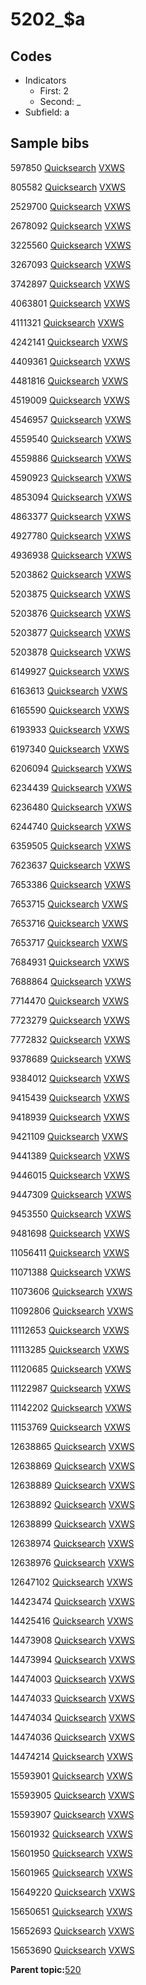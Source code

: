# 5202\_$a

## Codes

-   Indicators
    -   First: 2
    -   Second: \_
-   Subfield: a

## Sample bibs

597850 [Quicksearch](https://search.library.yale.edu/catalog/597850) [VXWS](http://prodorbis.library.yale.edu:7014/vxws/GetHoldingsService?bibId=597850)

805582 [Quicksearch](https://search.library.yale.edu/catalog/805582) [VXWS](http://prodorbis.library.yale.edu:7014/vxws/GetHoldingsService?bibId=805582)

2529700 [Quicksearch](https://search.library.yale.edu/catalog/2529700) [VXWS](http://prodorbis.library.yale.edu:7014/vxws/GetHoldingsService?bibId=2529700)

2678092 [Quicksearch](https://search.library.yale.edu/catalog/2678092) [VXWS](http://prodorbis.library.yale.edu:7014/vxws/GetHoldingsService?bibId=2678092)

3225560 [Quicksearch](https://search.library.yale.edu/catalog/3225560) [VXWS](http://prodorbis.library.yale.edu:7014/vxws/GetHoldingsService?bibId=3225560)

3267093 [Quicksearch](https://search.library.yale.edu/catalog/3267093) [VXWS](http://prodorbis.library.yale.edu:7014/vxws/GetHoldingsService?bibId=3267093)

3742897 [Quicksearch](https://search.library.yale.edu/catalog/3742897) [VXWS](http://prodorbis.library.yale.edu:7014/vxws/GetHoldingsService?bibId=3742897)

4063801 [Quicksearch](https://search.library.yale.edu/catalog/4063801) [VXWS](http://prodorbis.library.yale.edu:7014/vxws/GetHoldingsService?bibId=4063801)

4111321 [Quicksearch](https://search.library.yale.edu/catalog/4111321) [VXWS](http://prodorbis.library.yale.edu:7014/vxws/GetHoldingsService?bibId=4111321)

4242141 [Quicksearch](https://search.library.yale.edu/catalog/4242141) [VXWS](http://prodorbis.library.yale.edu:7014/vxws/GetHoldingsService?bibId=4242141)

4409361 [Quicksearch](https://search.library.yale.edu/catalog/4409361) [VXWS](http://prodorbis.library.yale.edu:7014/vxws/GetHoldingsService?bibId=4409361)

4481816 [Quicksearch](https://search.library.yale.edu/catalog/4481816) [VXWS](http://prodorbis.library.yale.edu:7014/vxws/GetHoldingsService?bibId=4481816)

4519009 [Quicksearch](https://search.library.yale.edu/catalog/4519009) [VXWS](http://prodorbis.library.yale.edu:7014/vxws/GetHoldingsService?bibId=4519009)

4546957 [Quicksearch](https://search.library.yale.edu/catalog/4546957) [VXWS](http://prodorbis.library.yale.edu:7014/vxws/GetHoldingsService?bibId=4546957)

4559540 [Quicksearch](https://search.library.yale.edu/catalog/4559540) [VXWS](http://prodorbis.library.yale.edu:7014/vxws/GetHoldingsService?bibId=4559540)

4559886 [Quicksearch](https://search.library.yale.edu/catalog/4559886) [VXWS](http://prodorbis.library.yale.edu:7014/vxws/GetHoldingsService?bibId=4559886)

4590923 [Quicksearch](https://search.library.yale.edu/catalog/4590923) [VXWS](http://prodorbis.library.yale.edu:7014/vxws/GetHoldingsService?bibId=4590923)

4853094 [Quicksearch](https://search.library.yale.edu/catalog/4853094) [VXWS](http://prodorbis.library.yale.edu:7014/vxws/GetHoldingsService?bibId=4853094)

4863377 [Quicksearch](https://search.library.yale.edu/catalog/4863377) [VXWS](http://prodorbis.library.yale.edu:7014/vxws/GetHoldingsService?bibId=4863377)

4927780 [Quicksearch](https://search.library.yale.edu/catalog/4927780) [VXWS](http://prodorbis.library.yale.edu:7014/vxws/GetHoldingsService?bibId=4927780)

4936938 [Quicksearch](https://search.library.yale.edu/catalog/4936938) [VXWS](http://prodorbis.library.yale.edu:7014/vxws/GetHoldingsService?bibId=4936938)

5203862 [Quicksearch](https://search.library.yale.edu/catalog/5203862) [VXWS](http://prodorbis.library.yale.edu:7014/vxws/GetHoldingsService?bibId=5203862)

5203875 [Quicksearch](https://search.library.yale.edu/catalog/5203875) [VXWS](http://prodorbis.library.yale.edu:7014/vxws/GetHoldingsService?bibId=5203875)

5203876 [Quicksearch](https://search.library.yale.edu/catalog/5203876) [VXWS](http://prodorbis.library.yale.edu:7014/vxws/GetHoldingsService?bibId=5203876)

5203877 [Quicksearch](https://search.library.yale.edu/catalog/5203877) [VXWS](http://prodorbis.library.yale.edu:7014/vxws/GetHoldingsService?bibId=5203877)

5203878 [Quicksearch](https://search.library.yale.edu/catalog/5203878) [VXWS](http://prodorbis.library.yale.edu:7014/vxws/GetHoldingsService?bibId=5203878)

6149927 [Quicksearch](https://search.library.yale.edu/catalog/6149927) [VXWS](http://prodorbis.library.yale.edu:7014/vxws/GetHoldingsService?bibId=6149927)

6163613 [Quicksearch](https://search.library.yale.edu/catalog/6163613) [VXWS](http://prodorbis.library.yale.edu:7014/vxws/GetHoldingsService?bibId=6163613)

6165590 [Quicksearch](https://search.library.yale.edu/catalog/6165590) [VXWS](http://prodorbis.library.yale.edu:7014/vxws/GetHoldingsService?bibId=6165590)

6193933 [Quicksearch](https://search.library.yale.edu/catalog/6193933) [VXWS](http://prodorbis.library.yale.edu:7014/vxws/GetHoldingsService?bibId=6193933)

6197340 [Quicksearch](https://search.library.yale.edu/catalog/6197340) [VXWS](http://prodorbis.library.yale.edu:7014/vxws/GetHoldingsService?bibId=6197340)

6206094 [Quicksearch](https://search.library.yale.edu/catalog/6206094) [VXWS](http://prodorbis.library.yale.edu:7014/vxws/GetHoldingsService?bibId=6206094)

6234439 [Quicksearch](https://search.library.yale.edu/catalog/6234439) [VXWS](http://prodorbis.library.yale.edu:7014/vxws/GetHoldingsService?bibId=6234439)

6236480 [Quicksearch](https://search.library.yale.edu/catalog/6236480) [VXWS](http://prodorbis.library.yale.edu:7014/vxws/GetHoldingsService?bibId=6236480)

6244740 [Quicksearch](https://search.library.yale.edu/catalog/6244740) [VXWS](http://prodorbis.library.yale.edu:7014/vxws/GetHoldingsService?bibId=6244740)

6359505 [Quicksearch](https://search.library.yale.edu/catalog/6359505) [VXWS](http://prodorbis.library.yale.edu:7014/vxws/GetHoldingsService?bibId=6359505)

7623637 [Quicksearch](https://search.library.yale.edu/catalog/7623637) [VXWS](http://prodorbis.library.yale.edu:7014/vxws/GetHoldingsService?bibId=7623637)

7653386 [Quicksearch](https://search.library.yale.edu/catalog/7653386) [VXWS](http://prodorbis.library.yale.edu:7014/vxws/GetHoldingsService?bibId=7653386)

7653715 [Quicksearch](https://search.library.yale.edu/catalog/7653715) [VXWS](http://prodorbis.library.yale.edu:7014/vxws/GetHoldingsService?bibId=7653715)

7653716 [Quicksearch](https://search.library.yale.edu/catalog/7653716) [VXWS](http://prodorbis.library.yale.edu:7014/vxws/GetHoldingsService?bibId=7653716)

7653717 [Quicksearch](https://search.library.yale.edu/catalog/7653717) [VXWS](http://prodorbis.library.yale.edu:7014/vxws/GetHoldingsService?bibId=7653717)

7684931 [Quicksearch](https://search.library.yale.edu/catalog/7684931) [VXWS](http://prodorbis.library.yale.edu:7014/vxws/GetHoldingsService?bibId=7684931)

7688864 [Quicksearch](https://search.library.yale.edu/catalog/7688864) [VXWS](http://prodorbis.library.yale.edu:7014/vxws/GetHoldingsService?bibId=7688864)

7714470 [Quicksearch](https://search.library.yale.edu/catalog/7714470) [VXWS](http://prodorbis.library.yale.edu:7014/vxws/GetHoldingsService?bibId=7714470)

7723279 [Quicksearch](https://search.library.yale.edu/catalog/7723279) [VXWS](http://prodorbis.library.yale.edu:7014/vxws/GetHoldingsService?bibId=7723279)

7772832 [Quicksearch](https://search.library.yale.edu/catalog/7772832) [VXWS](http://prodorbis.library.yale.edu:7014/vxws/GetHoldingsService?bibId=7772832)

9378689 [Quicksearch](https://search.library.yale.edu/catalog/9378689) [VXWS](http://prodorbis.library.yale.edu:7014/vxws/GetHoldingsService?bibId=9378689)

9384012 [Quicksearch](https://search.library.yale.edu/catalog/9384012) [VXWS](http://prodorbis.library.yale.edu:7014/vxws/GetHoldingsService?bibId=9384012)

9415439 [Quicksearch](https://search.library.yale.edu/catalog/9415439) [VXWS](http://prodorbis.library.yale.edu:7014/vxws/GetHoldingsService?bibId=9415439)

9418939 [Quicksearch](https://search.library.yale.edu/catalog/9418939) [VXWS](http://prodorbis.library.yale.edu:7014/vxws/GetHoldingsService?bibId=9418939)

9421109 [Quicksearch](https://search.library.yale.edu/catalog/9421109) [VXWS](http://prodorbis.library.yale.edu:7014/vxws/GetHoldingsService?bibId=9421109)

9441389 [Quicksearch](https://search.library.yale.edu/catalog/9441389) [VXWS](http://prodorbis.library.yale.edu:7014/vxws/GetHoldingsService?bibId=9441389)

9446015 [Quicksearch](https://search.library.yale.edu/catalog/9446015) [VXWS](http://prodorbis.library.yale.edu:7014/vxws/GetHoldingsService?bibId=9446015)

9447309 [Quicksearch](https://search.library.yale.edu/catalog/9447309) [VXWS](http://prodorbis.library.yale.edu:7014/vxws/GetHoldingsService?bibId=9447309)

9453550 [Quicksearch](https://search.library.yale.edu/catalog/9453550) [VXWS](http://prodorbis.library.yale.edu:7014/vxws/GetHoldingsService?bibId=9453550)

9481698 [Quicksearch](https://search.library.yale.edu/catalog/9481698) [VXWS](http://prodorbis.library.yale.edu:7014/vxws/GetHoldingsService?bibId=9481698)

11056411 [Quicksearch](https://search.library.yale.edu/catalog/11056411) [VXWS](http://prodorbis.library.yale.edu:7014/vxws/GetHoldingsService?bibId=11056411)

11071388 [Quicksearch](https://search.library.yale.edu/catalog/11071388) [VXWS](http://prodorbis.library.yale.edu:7014/vxws/GetHoldingsService?bibId=11071388)

11073606 [Quicksearch](https://search.library.yale.edu/catalog/11073606) [VXWS](http://prodorbis.library.yale.edu:7014/vxws/GetHoldingsService?bibId=11073606)

11092806 [Quicksearch](https://search.library.yale.edu/catalog/11092806) [VXWS](http://prodorbis.library.yale.edu:7014/vxws/GetHoldingsService?bibId=11092806)

11112653 [Quicksearch](https://search.library.yale.edu/catalog/11112653) [VXWS](http://prodorbis.library.yale.edu:7014/vxws/GetHoldingsService?bibId=11112653)

11113285 [Quicksearch](https://search.library.yale.edu/catalog/11113285) [VXWS](http://prodorbis.library.yale.edu:7014/vxws/GetHoldingsService?bibId=11113285)

11120685 [Quicksearch](https://search.library.yale.edu/catalog/11120685) [VXWS](http://prodorbis.library.yale.edu:7014/vxws/GetHoldingsService?bibId=11120685)

11122987 [Quicksearch](https://search.library.yale.edu/catalog/11122987) [VXWS](http://prodorbis.library.yale.edu:7014/vxws/GetHoldingsService?bibId=11122987)

11142202 [Quicksearch](https://search.library.yale.edu/catalog/11142202) [VXWS](http://prodorbis.library.yale.edu:7014/vxws/GetHoldingsService?bibId=11142202)

11153769 [Quicksearch](https://search.library.yale.edu/catalog/11153769) [VXWS](http://prodorbis.library.yale.edu:7014/vxws/GetHoldingsService?bibId=11153769)

12638865 [Quicksearch](https://search.library.yale.edu/catalog/12638865) [VXWS](http://prodorbis.library.yale.edu:7014/vxws/GetHoldingsService?bibId=12638865)

12638869 [Quicksearch](https://search.library.yale.edu/catalog/12638869) [VXWS](http://prodorbis.library.yale.edu:7014/vxws/GetHoldingsService?bibId=12638869)

12638889 [Quicksearch](https://search.library.yale.edu/catalog/12638889) [VXWS](http://prodorbis.library.yale.edu:7014/vxws/GetHoldingsService?bibId=12638889)

12638892 [Quicksearch](https://search.library.yale.edu/catalog/12638892) [VXWS](http://prodorbis.library.yale.edu:7014/vxws/GetHoldingsService?bibId=12638892)

12638899 [Quicksearch](https://search.library.yale.edu/catalog/12638899) [VXWS](http://prodorbis.library.yale.edu:7014/vxws/GetHoldingsService?bibId=12638899)

12638974 [Quicksearch](https://search.library.yale.edu/catalog/12638974) [VXWS](http://prodorbis.library.yale.edu:7014/vxws/GetHoldingsService?bibId=12638974)

12638976 [Quicksearch](https://search.library.yale.edu/catalog/12638976) [VXWS](http://prodorbis.library.yale.edu:7014/vxws/GetHoldingsService?bibId=12638976)

12647102 [Quicksearch](https://search.library.yale.edu/catalog/12647102) [VXWS](http://prodorbis.library.yale.edu:7014/vxws/GetHoldingsService?bibId=12647102)

14423474 [Quicksearch](https://search.library.yale.edu/catalog/14423474) [VXWS](http://prodorbis.library.yale.edu:7014/vxws/GetHoldingsService?bibId=14423474)

14425416 [Quicksearch](https://search.library.yale.edu/catalog/14425416) [VXWS](http://prodorbis.library.yale.edu:7014/vxws/GetHoldingsService?bibId=14425416)

14473908 [Quicksearch](https://search.library.yale.edu/catalog/14473908) [VXWS](http://prodorbis.library.yale.edu:7014/vxws/GetHoldingsService?bibId=14473908)

14473994 [Quicksearch](https://search.library.yale.edu/catalog/14473994) [VXWS](http://prodorbis.library.yale.edu:7014/vxws/GetHoldingsService?bibId=14473994)

14474003 [Quicksearch](https://search.library.yale.edu/catalog/14474003) [VXWS](http://prodorbis.library.yale.edu:7014/vxws/GetHoldingsService?bibId=14474003)

14474033 [Quicksearch](https://search.library.yale.edu/catalog/14474033) [VXWS](http://prodorbis.library.yale.edu:7014/vxws/GetHoldingsService?bibId=14474033)

14474034 [Quicksearch](https://search.library.yale.edu/catalog/14474034) [VXWS](http://prodorbis.library.yale.edu:7014/vxws/GetHoldingsService?bibId=14474034)

14474036 [Quicksearch](https://search.library.yale.edu/catalog/14474036) [VXWS](http://prodorbis.library.yale.edu:7014/vxws/GetHoldingsService?bibId=14474036)

14474214 [Quicksearch](https://search.library.yale.edu/catalog/14474214) [VXWS](http://prodorbis.library.yale.edu:7014/vxws/GetHoldingsService?bibId=14474214)

15593901 [Quicksearch](https://search.library.yale.edu/catalog/15593901) [VXWS](http://prodorbis.library.yale.edu:7014/vxws/GetHoldingsService?bibId=15593901)

15593905 [Quicksearch](https://search.library.yale.edu/catalog/15593905) [VXWS](http://prodorbis.library.yale.edu:7014/vxws/GetHoldingsService?bibId=15593905)

15593907 [Quicksearch](https://search.library.yale.edu/catalog/15593907) [VXWS](http://prodorbis.library.yale.edu:7014/vxws/GetHoldingsService?bibId=15593907)

15601932 [Quicksearch](https://search.library.yale.edu/catalog/15601932) [VXWS](http://prodorbis.library.yale.edu:7014/vxws/GetHoldingsService?bibId=15601932)

15601950 [Quicksearch](https://search.library.yale.edu/catalog/15601950) [VXWS](http://prodorbis.library.yale.edu:7014/vxws/GetHoldingsService?bibId=15601950)

15601965 [Quicksearch](https://search.library.yale.edu/catalog/15601965) [VXWS](http://prodorbis.library.yale.edu:7014/vxws/GetHoldingsService?bibId=15601965)

15649220 [Quicksearch](https://search.library.yale.edu/catalog/15649220) [VXWS](http://prodorbis.library.yale.edu:7014/vxws/GetHoldingsService?bibId=15649220)

15650651 [Quicksearch](https://search.library.yale.edu/catalog/15650651) [VXWS](http://prodorbis.library.yale.edu:7014/vxws/GetHoldingsService?bibId=15650651)

15652693 [Quicksearch](https://search.library.yale.edu/catalog/15652693) [VXWS](http://prodorbis.library.yale.edu:7014/vxws/GetHoldingsService?bibId=15652693)

15653690 [Quicksearch](https://search.library.yale.edu/catalog/15653690) [VXWS](http://prodorbis.library.yale.edu:7014/vxws/GetHoldingsService?bibId=15653690)

**Parent topic:**[520](../../tags/520/520.md)


